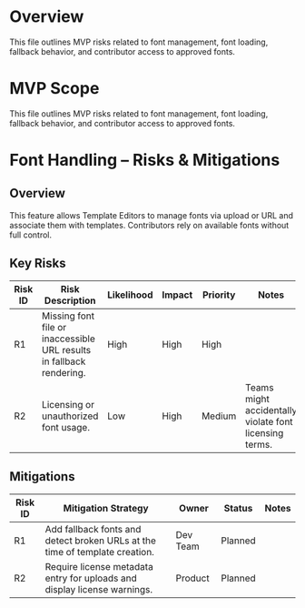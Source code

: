 # Overview

This file outlines MVP risks related to font management, font loading, fallback behavior, and contributor access to approved fonts.

# MVP Scope

This file outlines MVP risks related to font management, font loading, fallback behavior, and contributor access to approved fonts.

# Font Handling – Risks & Mitigations

## Overview
This feature allows Template Editors to manage fonts via upload or URL and associate them with templates. Contributors rely on available fonts without full control.

## Key Risks

| Risk ID | Risk Description | Likelihood | Impact | Priority | Notes |
|---------|------------------|------------|--------|----------|-------|
| R1 | Missing font file or inaccessible URL results in fallback rendering. | High | High | High |  |
| R2 | Licensing or unauthorized font usage. | Low | High | Medium | Teams might accidentally violate font licensing terms. |

## Mitigations

| Risk ID | Mitigation Strategy | Owner | Status | Notes |
|---------|----------------------|--------|--------|-------|
| R1 | Add fallback fonts and detect broken URLs at the time of template creation. | Dev Team | Planned |  |
| R2 | Require license metadata entry for uploads and display license warnings. | Product | Planned |  |
